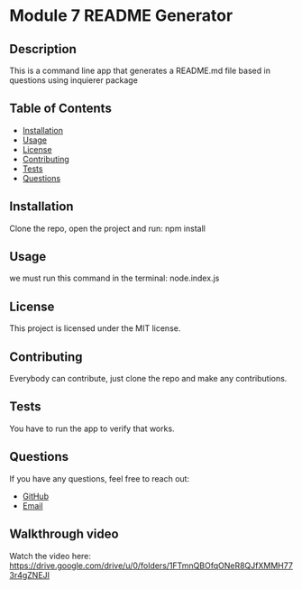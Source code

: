 # Module 7 README Generator

## Description
This is a command line app that generates a README.md file based in questions using inquierer package

## Table of Contents
- [Installation](#installation)
- [Usage](#usage)
- [License](#license)
- [Contributing](#contributing)
- [Tests](#tests)
- [Questions](#questions)

## Installation
Clone the repo, open the project and run: npm install

## Usage
we must run this command in the terminal: node.index.js

## License
This project is licensed under the MIT license.

## Contributing
Everybody can contribute, just clone the repo and make any contributions.

## Tests
You have to run the app to verify that works.

## Questions
If you have any questions, feel free to reach out:
- [GitHub](https://github.com/osdoce)
- [Email](mailto:110186@gmail.com)

## Walkthrough video 
Watch the video here: https://drive.google.com/drive/u/0/folders/1FTmnQBOfqONeR8QJfXMMH773r4gZNEJI